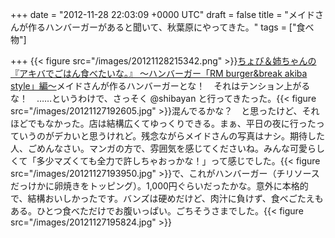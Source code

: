 
+++
date = "2012-11-28 22:03:09 +0000 UTC"
draft = false
title = "メイドさんが作るハンバーガーがあると聞いて、秋葉原にやってきた。"
tags = ["食べ物"]

+++
{{< figure src="/images/20121128215342.png"  >}}<a href="http://akiba-pc.watch.impress.co.jp/hotline/20121201/etc_comic1.html">ちょび＆姉ちゃんの『アキバでごはん食べたいな。』 〜ハンバーガー「RM burger&amp;break akiba style」編〜</a>メイドさんが作るハンバーガーとな！　それはテンション上がるな！　……というわけで、さっそく @shibayan と行ってきたった。{{< figure src="/images/20121127192605.jpg"  >}}混んでるかな？　と思ったけど、それほどでもなかった。店は結構広くてゆっくりできる。まぁ、平日の夜に行ったっていうのがデカいと思うけれど。残念ながらメイドさんの写真はナシ。期待した人、ごめんなさい。マンガの方で、雰囲気を感じてくださいね。みんな可愛らしくて「多少マズくても全力で許しちゃおっかな！」って感じでした。{{< figure src="/images/20121127193950.jpg"  >}}で、これがハンバーガー（チリソースだっけかに卵焼きをトッピング）。1,000円ぐらいだったかな。意外に本格的で、結構おいしかったです。バンズは硬めだけど、肉汁に負けず、食べごたえもある。ひとつ食べただけでお腹いっぱい。ごちそうさまでした。{{< figure src="/images/20121127195824.jpg"  >}}



